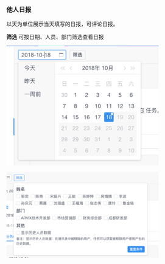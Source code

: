 ### 他人日报
以天为单位展示当天填写的日报，可评论日报。

**筛选**
可按日期、人员、部门筛选查看日报

![](/assets/o_1cq2ptarc1fu514chd6o187u1dhav.png)

![](/assets/o_1cq2ptarc1lhmdjaivi2in1clcu.png)
